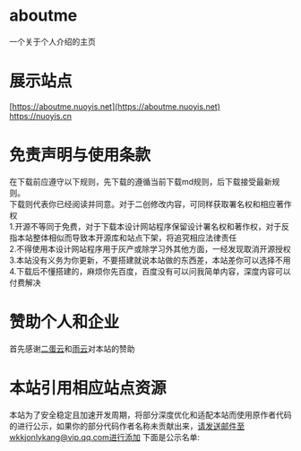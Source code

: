 # aboutme
一个关于个人介绍的主页

# 展示站点
[https://aboutme.nuoyis.net](https://aboutme.nuoyis.net)  
https://nuoyis.cn

# 免责声明与使用条款
在下载前应遵守以下规则，先下载的遵循当前下载md规则，后下载接受最新规则。  
下载则代表你已经阅读并同意。对于二创修改内容，可同样获取署名权和相应著作权  
1.开源不等同于免费，对于下载本设计网站程序保留设计署名权和著作权，对于反指本站整体相似而导致本开源库和站点下架，将追究相应法律责任  
2.不得使用本设计网站程序用于灰产或除学习外其他方面，一经发现取消开源授权  
3.本站没有义务为你更新，不要搭建就说本站做的东西差，本站差你可以选择不用  
4.下载后不懂搭建的，麻烦你先百度，百度没有可以问我简单内容，深度内容可以付费解决

# 赞助个人和企业
首先感谢[二蛋云](https://idc.yeyuing.cn/aff/PBGQAEYZ)和[雨云](https://www.rainyun.com/nuoyis_)对本站的赞助

# 本站引用相应站点资源
本站为了安全稳定且加速开发周期，将部分深度优化和适配本站而使用原作者代码的进行公示，如果你的部分代码作者名称未贡献出来，请发送邮件至wkkjonlykang@vip.qq.com进行添加
下面是公示名单:
